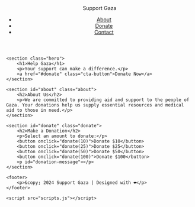 <!DOCTYPE html>
<html lang="en">
<head>
    <meta charset="UTF-8">
    <meta name="viewport" content="width=device-width, initial-scale=1.0">
    <title>Support Gaza</title>
    <link rel="stylesheet" href="styles.css">
</head>
<body>
    <header>
        <nav>
            <div class="logo">Support Gaza</div>
            <ul>
                <li><a href="#about">About</a></li>
                <li><a href="#donate">Donate</a></li>
                <li><a href="#contact">Contact</a></li>
            </ul>
        </nav>
    </header>

    <section class="hero">
        <h1>Help Gaza</h1>
        <p>Your support can make a difference.</p>
        <a href="#donate" class="cta-button">Donate Now</a>
    </section>

    <section id="about" class="about">
        <h2>About Us</h2>
        <p>We are committed to providing aid and support to the people of Gaza. Your donations help us supply essential resources and medical aid to those in need.</p>
    </section>

    <section id="donate" class="donate">
        <h2>Make a Donation</h2>
        <p>Select an amount to donate:</p>
        <button onclick="donate(10)">Donate $10</button>
        <button onclick="donate(25)">Donate $25</button>
        <button onclick="donate(50)">Donate $50</button>
        <button onclick="donate(100)">Donate $100</button>
        <p id="donation-message"></p>
    </section>

    <footer>
        <p>&copy; 2024 Support Gaza | Designed with ❤️</p>
    </footer>

    <script src="scripts.js"></script>
</body>
</html>
